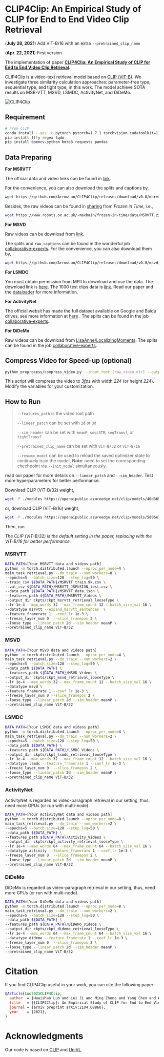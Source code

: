 # CLIP4Clip: An Empirical Study of CLIP for End to End Video Clip Retrieval

(**July 28, 2021**) Add ViT-B/16 with an extra `--pretrained_clip_name`

(**Apr. 22, 2021**) First version 

The implementation of paper [**CLIP4Clip: An Empirical Study of CLIP for End to End Video Clip Retrieval**](https://arxiv.org/abs/2104.08860). 

CLIP4Clip is a video-text retrieval model based on [CLIP (ViT-B)](https://github.com/openai/CLIP). We investigate three similarity calculation approaches: parameter-free type, sequential type, and tight type, in this work. The model achieve SOTA results on MSR-VTT, MSVD, LSMDC, ActivityNet, and DiDeMo.

![CLIP4Clip](CLIP4Clip.png)

## Requirement
```sh
# From CLIP
conda install --yes -c pytorch pytorch=1.7.1 torchvision cudatoolkit=11.0
pip install ftfy regex tqdm
pip install opencv-python boto3 requests pandas
```

## Data Preparing

**For MSRVTT**

The official data and video links can be found in [link](http://ms-multimedia-challenge.com/2017/dataset). 

For the convenience, you can also download the splits and captions by,
```sh
wget https://github.com/ArrowLuo/CLIP4Clip/releases/download/v0.0/msrvtt_data.zip
```

Besides, the raw videos can be found in [sharing](https://github.com/m-bain/frozen-in-time#-finetuning-benchmarks-msr-vtt) from *Frozen️ in Time*, i.e.,
```sh
wget https://www.robots.ox.ac.uk/~maxbain/frozen-in-time/data/MSRVTT.zip
```

**For MSVD**

Raw videos can be download from [link](https://www.cs.utexas.edu/users/ml/clamp/videoDescription/). 

The splits and `raw_captions` can be found in the wonderful job [collaborative-experts](https://github.com/albanie/collaborative-experts/blob/master/misc/datasets/msvd/README.md). For the convenience, you can also download them by,
```sh
wget https://github.com/ArrowLuo/CLIP4Clip/releases/download/v0.0/msvd_data.zip
```

**For LSMDC**

You must obtain permission from MPII to download and use the data. The download link is [here](https://sites.google.com/site/describingmovies/download).
The 1000 test clips data is [link](http://www.google.com/url?q=http%3A%2F%2Fdatasets.d2.mpi-inf.mpg.de%2FmovieDescription%2Fprotected%2Flsmdc2016%2FLSMDC16_challenge_1000_publictect.csv&sa=D&sntz=1&usg=AFQjCNGIaGVhCeb6zNfUs2UL1zNzoEtaSg). Read our paper and the [dataloader](./dataloaders/dataloader_lsmdc_retrieval.py) for more information.

**For ActivityNet**

The official websit has made the full dataset available on Google and Baidu drives, see more information at [here](http://activity-net.org/download.html) . The splits can be found in the job [collaborative-experts](https://github.com/albanie/collaborative-experts/tree/master/misc/datasets/activity-net).

**For DiDeMo**

Raw videos can be download from [LisaAnne/LocalizingMoments](https://github.com/LisaAnne/LocalizingMoments). The splits can be found in the job [collaborative-experts](https://github.com/albanie/collaborative-experts/tree/master/misc/datasets/didemo/README.md).


## Compress Video for Speed-up (optional)
```sh
python preprocess/compress_video.py --input_root [raw_video_dir] --output_root [compressed_video_dir]
```
This script will compress the video to *3fps* with width *224* (or height *224*). Modify the variables for your customization.

## How to Run 

>`--features_path` is the video root path
> 
>`--linear_patch` can be set with `2d` or `3d`
> 
> `--sim_header` can be set with `meanP`, `seqLSTM`, `seqTransf`, or `tightTransf`
> 
> `--pretrained_clip_name` can be set with `ViT-B/32` or `ViT-B/16`
> 
> `--resume_model` can be used to reload the saved optimizer state to continuely train the model, **Note**: need to set the corresponding chechpoint via `--init_model` simultaneously. 

read our paper for more details on `--linear_patch` and `--sim_header`. Test more hyperparameters for better performance. 

Download CLIP (ViT-B/32) weight,
```sh
wget -P ./modules https://openaipublic.azureedge.net/clip/models/40d365715913c9da98579312b702a82c18be219cc2a73407c4526f58eba950af/ViT-B-32.pt
```
or, download CLIP (ViT-B/16) weight,
```sh
wget -P ./modules https://openaipublic.azureedge.net/clip/models/5806e77cd80f8b59890b7e101eabd078d9fb84e6937f9e85e4ecb61988df416f/ViT-B-16.pt
```

Then, run


*The CLIP (ViT-B/32) is the default setting in the paper, replacing with the ViT-B/16 for better performance.*

### MSRVTT

```sh
DATA_PATH=[Your MSRVTT data and videos path]
python -m torch.distributed.launch --nproc_per_node=4 \
main_task_retrieval.py --do_train --num_workers=0 \
--epochs=5 --batch_size=128 --step_log=50 \
--train_csv ${DATA_PATH}/MSRVTT_train.9k.csv \
--val_csv ${DATA_PATH}/MSRVTT_JSFUSION_test.csv \
--data_path ${DATA_PATH}/MSRVTT_data.json \
--features_path ${DATA_PATH}/MSRVTT_Videos \
--output_dir ckpts/ckpt_msrvtt_retrieval_looseType \
--lr 1e-4 --max_words 32 --max_frame_count 12 --batch_size_val 16 \
--datatype msrvtt --expand_msrvtt_sentences  \
--feature_framerate 1 --coef_lr 1e-3 \
--freeze_layer_num 0  --slice_framepos 2 \
--loose_type --linear_patch 2d --sim_header meanP \
--pretrained_clip_name ViT-B/32
```

### MSVD
```sh
DATA_PATH=[Your MSVD data and videos path]
python -m torch.distributed.launch --nproc_per_node=4 \
main_task_retrieval.py --do_train --num_workers=2 \
--epochs=5 --batch_size=128 --step_log=50 \
--data_path ${DATA_PATH} \
--features_path ${DATA_PATH}/MSVD_Videos \
--output_dir ckpts/ckpt_msvd_retrieval_looseType \
--lr 1e-4 --max_words 32 --max_frame_count 12 --batch_size_val 16 \
--datatype msvd \
--feature_framerate 1 --coef_lr 1e-3 \
--freeze_layer_num 0 --slice_framepos 2 \
--loose_type --linear_patch 2d --sim_header meanP \
--pretrained_clip_name ViT-B/32
```

### LSMDC
```sh
DATA_PATH=[Your LSMDC data and videos path]
python -m torch.distributed.launch --nproc_per_node=4 \
main_task_retrieval.py --do_train --num_workers=2 \
--epochs=5 --batch_size=128 --step_log=50 \
--data_path ${DATA_PATH} \
--features_path ${DATA_PATH}/LSMDC_Videos \
--output_dir ckpts/ckpt_lsmdc_retrieval_looseType \
--lr 1e-4 --max_words 32 --max_frame_count 12 --batch_size_val 16 \
--datatype lsmdc --feature_framerate 1 --coef_lr 1e-3 \
--freeze_layer_num 0  --slice_framepos 2 \
--loose_type --linear_patch 2d --sim_header meanP \
--pretrained_clip_name ViT-B/32
```

### ActivityNet
ActivityNet is regarded as video-paragraph retrieval in our setting, thus, need more GPUs (or run with multi-node).
```sh
DATA_PATH=[Your ActivityNet data and videos path]
python -m torch.distributed.launch --nproc_per_node=8 \
main_task_retrieval.py --do_train --num_workers=2 \
--epochs=5 --batch_size=128 --step_log=50 \
--data_path ${DATA_PATH} \
--features_path ${DATA_PATH}/Activity_Videos \
--output_dir ckpts/ckpt_activity_retrieval_looseType \
--lr 1e-4 --max_words 64 --max_frame_count 64 --batch_size_val 16 \
--datatype activity --feature_framerate 1 --coef_lr 1e-3 \
--freeze_layer_num 0  --slice_framepos 2 \
--loose_type --linear_patch 2d --sim_header meanP \
--pretrained_clip_name ViT-B/32
```

### DiDeMo
DiDeMo is regarded as video-paragraph retrieval in our setting, thus, need more GPUs (or run with multi-node).
```sh
DATA_PATH=[Your DiDeMo data and videos path]
python -m torch.distributed.launch --nproc_per_node=8 \
main_task_retrieval.py --do_train --num_workers=2 \
--epochs=5 --batch_size=128 --step_log=50 \
--data_path ${DATA_PATH} \
--features_path ${DATA_PATH}/DiDeMo_Videos \
--output_dir ckpts/ckpt_didemo_retrieval_looseType \
--lr 1e-4 --max_words 64 --max_frame_count 64 --batch_size_val 16 \
--datatype didemo --feature_framerate 1 --coef_lr 1e-3 \
--freeze_layer_num 0  --slice_framepos 2 \
--loose_type --linear_patch 2d --sim_header meanP \
--pretrained_clip_name ViT-B/32
```

# Citation
If you find CLIP4Clip useful in your work, you can cite the following paper:
```bibtex
@Article{Luo2021CLIP4Clip,
  author  = {Huaishao Luo and Lei Ji and Ming Zhong and Yang Chen and Wen Lei and Nan Duan and Tianrui Li},
  title   = {{CLIP4Clip}: An Empirical Study of CLIP for End to End Video Clip Retrieval},
  journal = {arXiv preprint arXiv:2104.08860},
  year    = {2021},
}
```

# Acknowledgments
Our code is based on [CLIP](https://github.com/openai/CLIP) and [UniVL](https://github.com/microsoft/UniVL).
